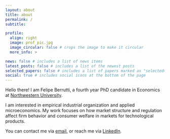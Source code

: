 ```yaml
---
layout: about
title: about
permalink: /
subtitle: 

profile:
  align: right
  image: prof_pic.jpg
  image_circular: false # crops the image to make it circular
  more_info: >

news: false # includes a list of news items
latest_posts: false # includes a list of the newest posts
selected_papers: false # includes a list of papers marked as "selected={true}"
social: true # includes social icons at the bottom of the page
---
```


Hello there! I am Felipe Berrutti, a fourth year PhD candidate in Economics at [Northwestern University](https://economics.northwestern.edu). 

I am interested in empirical industrial organization and applied microeconomics. My work focuses on how market structure and regulation affect firm behavior and consumer welfare in markets for technological products. 

You can contact me via [email](jfberrutti@u.northwestern.edu), or reach me via [LinkedIn](https://www.linkedin.com/in/felipe-berrutti-0bb54832/). 
